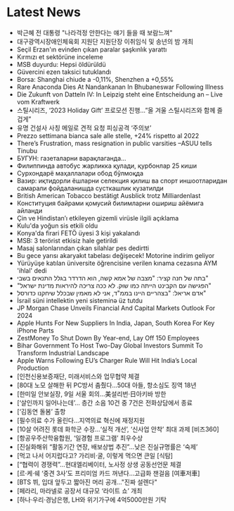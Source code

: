 # Latest News
-  박근혜 전 대통령 "나라걱정 안한다는 얘기 들을 때 보람느껴"
-  대구광역시장애인체육회 지원단 지원단장 이취임식 및 송년의 밤 개최
-  Seçil Erzan'ın evinden çıkan paralar şaşkınlık yarattı
-  Kırmızı et sektörüne inceleme
-  MSB duyurdu: Hepsi öldürüldü
-  Güvercini ezen taksici tutuklandı
-  Borsa: Shanghai chiude a -0,11%, Shenzhen a +0,55%
-  Rare Anaconda Dies At Nandankanan In Bhubaneswar Following Illness
-  Die Zukunft von Datteln IV: In Leipzig steht eine Entscheidung an – Live vom Kraftwerk
-  스틸시리즈, ‘2023 Holiday Gift’ 프로모션 진행…”올 겨울 스틸시리즈와 함께 즐겁게”
-  유명 건설사 사칭 메일로 견적 요청 피싱공격 ‘주의보’
-  Prezzo settimana bianca sale alle stelle, +24% rispetto al 2022
-  There’s Frustration, mass resignation in public varsities –ASUU tells Tinubu
-  БУГУН: газеталарни варақлаганда...
-  Филиппинда автобус жарликка қулади, қурбонлар 25 киши
-  Сурхондарё маҳаллалари обод бўлмоқда
-  Вазир: иқтидорли ёшларни селекция қилиш ва спорт иншоотларидан самарали фойдаланишда сусткашлик кузатилди
-  British American Tobacco bestätigt Ausblick trotz Milliardenlast
-  Конституция байрами қомусий билимларни ошириш айёмига айланди
-  Çin ve Hindistan’ı etkileyen gizemli virüsle ilgili açıklama
-  Kulu'da yoğun sis etkili oldu
-  Konya'da firari FETÖ üyesi 3 kişi yakalandı
-  MSB: 3 terörist etkisiz hale getirildi
-  Masaj salonlarından çıkan silahlar pes dedirtti
-  Bu gece yarısı akaryakıt tabelası değişecek! Motorine indirim geliyor
-  Yürüyüşe katılan üniversite öğrencisine verilen kınama cezasına AYM 'ihlal' dedi
-  בתה של חנה קציר: "מצבה של אמא קשה, הוא הדרדר בגלל התנאים בשבי"
-  "הפגישה עם הקבינט הייתה כמו שוּק. לא ככה צריכה להיראות מדינת ישראל"
-  אדם אריאל: "בצהריים היינו בממ"ד, אני לא מאמין שבכלל שיחקנו כדורסל"
-  İsrail süni intellektin yeni sisteminə üz tutdu
-  JP Morgan Chase Unveils Financial And Capital Markets Outlook For 2024
-  Apple Hunts For New Suppliers In India, Japan, South Korea For Key iPhone Parts
-  ZestMoney To Shut Down By Year-end, Lay Off 150 Employees
-  Bihar Government To Host Two-Day Global Investors Summit To Transform Industrial Landscape
-  Apple Warns Following EU’s Charger Rule Will Hit India’s Local Production
-  [인천신용보증재단, 미래서비스와 업무협약 체결
-  [80대 노모 살해한 뒤 PC방서 춤췄다…50대 아들, 항소심도 징역 18년
-  [한미일 안보실장, 9일 서울 회의…美설리번·日아키바 방한
-  [‘살인까지 일어나는데’… 층간 소음 10건 중 7건은 전화상담에서 종료
-  [‘김동연 돌봄’ 출항
-  [필수의료 수가 올린다…지역의료 혁신에 재정지원
-  [10살 어려진 롯데 화학군 수장…‘실적 개선’, ‘신사업 안착’ 최대 과제 [비즈360]
-  [항공우주산학융합원, ‘일경험 프로그램’ 최우수상
-  [진실화해위 “활동기간 연장, 배보상법 추진”…낮은 진실규명률은 ‘숙제’
-  [먹고 나서 어지럽다고? 가리비·굴, 이렇게 먹으면 큰일 [식탐]
-  [“협력이 경쟁력”…현대엘리베이터, 노사정 상생 공동선언문 체결
-  [르·케·쉐 ‘중견 3사’도 프리미엄 카드 꺼낸다…고급화 잰걸음 [여車저車]
-  [BTS 뷔, 입대 앞두고 짧아진 머리 공개…"진짜 설렌다"
-  [페라리, 마라넬로 공장서 대규모 ‘라이트 쇼’ 개최
-  [하나·우리·경남은행, LH와 위기가구에 4억5000만원 기탁
